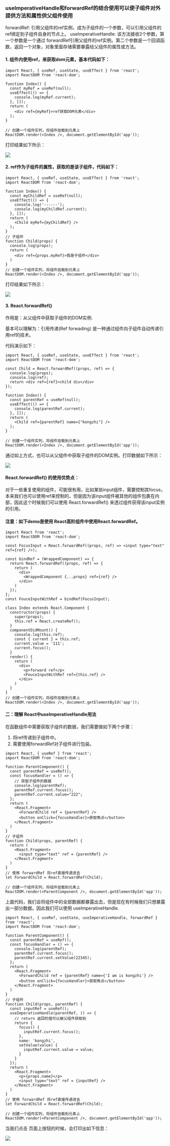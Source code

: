 ### useImperativeHandle和forwardRef的结合使用可以使子组件对外提供方法和属性供父组件使用

  forwardRef: 引用父组件的ref实例，成为子组件的一个参数，可以引用父组件的ref绑定到子组件自身的节点上。
  useImperativeHandle: 该方法接收2个参数，第一个参数是一个通过 forwardRef引用父组件的ref实例。第二个参数是一个回调函数，返回一个对象，对象里面存储需要暴露给父组件的属性或方法。

#### 1. 组件内使用ref，来获取dom元素，基本代码如下：
```
import React, { useRef, useState, useEffect } from 'react';
import ReactDOM from 'react-dom';

function Index() {
  const myRef = useRef(null);
  useEffect(() => {
    console.log(myRef.current);
  }, []);
  return (
    <div ref={myRef}>ref获取DOM元素</div>
  );
}

// 创建一个组件实列，将组件挂载到元素上
ReactDOM.render(<Index />, document.getElementById('app'));
```
  打印结果如下所示：

<img src="https://raw.githubusercontent.com/kongzhi0707/front-end-learn/master/images/9.jpg" /> <br />

#### 2. ref作为子组件的属性，获取的是该子组件，代码如下：
```
import React, { useRef, useState, useEffect } from 'react';
import ReactDOM from 'react-dom';

function Index() {
  const myChildRef = useRef(null);
  useEffect(() => {
    console.log('------');
    console.log(myChildRef.current);
  }, []);
  return (
    <Child myRef={myChildRef} />
  );
}
// 子组件
function Child(props) {
  console.log(props);
  return (
    <div ref={props.myRef}>我是子组件</div>
  )
}
// 创建一个组件实列，将组件挂载到元素上
ReactDOM.render(<Index />, document.getElementById('app'));
```
  打印结果如下所示：

<img src="https://raw.githubusercontent.com/kongzhi0707/front-end-learn/master/images/10.jpg" /> <br />

#### 3. React.forwardRef()

  作用是：从父组件中获取子组件的DOM实例. 

  基本可以理解为：引用传递(Ref forwading) 是一种通过组件向子组件自动传递引用ref的技术。

  代码演示如下：
```
import React, { useRef, useState, useEffect } from 'react';
import ReactDOM from 'react-dom';

const Child = React.forwardRef((props, ref) => {
  console.log(props);
  console.log(ref);
  return <div ref={ref}>child div</div>
});

function Index() {
  const parentRef = useRef(null);
  useEffect(() => {
    console.log(parentRef.current);
  }, []);
  return (
    <Child ref={parentRef} name={"kongzhi"} />
  );
}

// 创建一个组件实列，将组件挂载到元素上
ReactDOM.render(<Index />, document.getElementById('app'));
```
  通过如上方式，也可以从父组件中获取子组件的DOM实例。打印数据如下所示：

<img src="https://raw.githubusercontent.com/kongzhi0707/front-end-learn/master/images/11.jpg" /> <br />

#### React.forwardRef() 的使用优势点：

  对于一些重复使用的组件，可能很有用，比如某些input组件，需要控制其focus，本来我们也可以使用ref来控制的，但是因为该input组件被其他的组件包裹在内部，因此这个时候我们可以使用 React.forwardRef() 来透过组件获得该input实例的引用。

#### 注意：如下demo是使用 React高阶组件中使用React.forwardRef。
```
import React from 'react';
import ReactDOM from 'react-dom';

const FocusInput = React.forwardRef((props, ref) => <input type="text" ref={ref} />);

const bindRef = (WrappedComponent) => {
  return React.forwardRef((props, ref) => {
    return (
      <div>
        <WrappedComponent {...props} ref={ref} />
      </div>
    )
  });
};
const FouceInputWithRef = bindRef(FocusInput);

class Index extends React.Component {
  constructor(props) {
    super(props);
    this.ref = React.createRef();
  }
  componentDidMount() {
    console.log(this.ref);
    const { current } = this.ref;
    current.value = '111';
    current.focus();
  }
  render() {
    return (
      <div>
        <p>forward ref</p>
        <FouceInputWithRef ref={this.ref} />
      </div>
    )
  }
}
// 创建一个组件实列，将组件挂载到元素上
ReactDOM.render(<Index />, document.getElementById('app'));
```
#### 二：理解 React中useImperativeHandle用法

  在函数组件中需要获取子组件的数据，我们需要做如下两个步骤：
  1. 将ref传递到子组件中。
  2. 需要使用forwardRef对子组件进行包装。
```
import React, { useRef } from 'react';
import ReactDOM from 'react-dom';

function ParentComponent() {
  const parentRef = useRef();
  const focusHandler = () => {
    // 获取子组件的数据
    console.log(parentRef);
    parentRef.current.focus();
    parentRef.current.value="222";
  };
  return (
    <React.Fragment>
      <ForwardChild ref = {parentRef} />
      <button onClick={focusHandler}>获取焦点</button>
    </React.Fragment>
  )
}
// 子组件
function Child(props, parentRef) {
  return (
    <React.Fragment>
      <input type="text" ref = {parentRef} />
    </React.Fragment>
  )
}
// 使用 forwardRef 将ref直接传递进去
let ForwardChild = React.forwardRef(Child);

// 创建一个组件实列，将组件挂载到元素上
ReactDOM.render(<ParentComponent />, document.getElementById('app'));
```
  上面代码，我们会将组件中的全部数据都暴露出去，但是现在有时候我们只想暴露出一部分数据。因此我们可以使用 useImperativeHandle.
```
import React, { useRef, useState, useImperativeHandle, forwardRef } from 'react';
import ReactDOM from 'react-dom';

function ParentComponent() {
  const parentRef = useRef();
  const focusHandler = () => {
    console.log(parentRef);
    parentRef.current.focus();
    parentRef.current.setValue(22345);
  };
  return (
    <React.Fragment>
      <ForwardChild ref = {parentRef} name={'I am is kongzhi'} />
      <button onClick={focusHandler}>获取焦点</button>
    </React.Fragment>
  )
}
// 子组件
function Child(props, parentRef) {
  const inputRef = useRef();
  useImperativeHandle(parentRef, () => {
    // return 返回的值可以被父组件获取到
    return {
      focus() {
        inputRef.current.focus();
      },
      name: 'kongzhi',
      setValue(value) {
        inputRef.current.value = value;
      }
    }
  });
  return (
    <React.Fragment>
      <p>{props.name}</p>
      <input type="text" ref = {inputRef} />
    </React.Fragment>
  )
}
// 使用 forwardRef 将ref直接传递进去
let ForwardChild = React.forwardRef(Child);

// 创建一个组件实列，将组件挂载到元素上
ReactDOM.render(<ParentComponent />, document.getElementById('app'));
```
  当我们点击 页面上按钮的时候，会打印出如下信息：

<img src="https://raw.githubusercontent.com/kongzhi0707/front-end-learn/master/images/12.jpg" /> <br />





